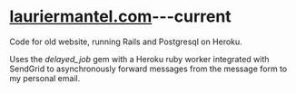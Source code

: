 # <a href="http://www.lauriermantel.com">lauriermantel.com</a>---current
Code for old website, running Rails and Postgresql on Heroku.  

Uses the <em>delayed_job</em> gem with a Heroku ruby worker integrated with SendGrid to asynchronously forward messages from the message form to my personal email. 
